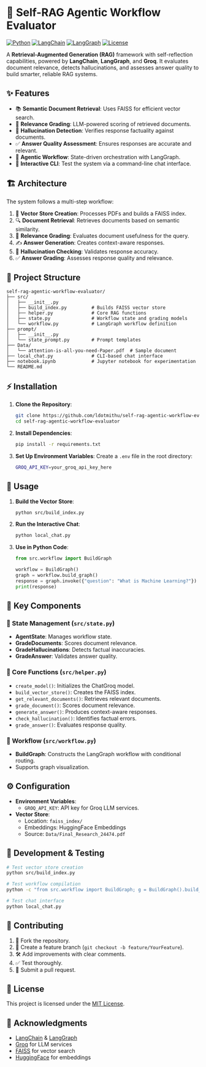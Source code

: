 # 🤖 Self-RAG Agentic Workflow Evaluator

[![Python](https://img.shields.io/badge/Python-3.9%2B-blue.svg)](https://www.python.org/)
[![LangChain](https://img.shields.io/badge/LangChain-Framework-green.svg)](https://www.langchain.com/)
[![LangGraph](https://img.shields.io/badge/LangGraph-Workflow-orange.svg)](https://www.langchain.com/langgraph)
[![License](https://img.shields.io/badge/License-MIT-purple.svg)](LICENSE)

A **Retrieval-Augmented Generation (RAG)** framework with self-reflection capabilities, powered by **LangChain**, **LangGraph**, and **Groq**. It evaluates document relevance, detects hallucinations, and assesses answer quality to build smarter, reliable RAG systems.

## ✨ Features

- 📚 **Semantic Document Retrieval**: Uses FAISS for efficient vector search.
- 🎯 **Relevance Grading**: LLM-powered scoring of retrieved documents.
- 🚨 **Hallucination Detection**: Verifies response factuality against documents.
- ✅ **Answer Quality Assessment**: Ensures responses are accurate and relevant.
- 🔄 **Agentic Workflow**: State-driven orchestration with LangGraph.
- 💬 **Interactive CLI**: Test the system via a command-line chat interface.

## 🏗️ Architecture

The system follows a multi-step workflow:

1. 📂 **Vector Store Creation**: Processes PDFs and builds a FAISS index.
2. 🔍 **Document Retrieval**: Retrieves documents based on semantic similarity.
3. 🎯 **Relevance Grading**: Evaluates document usefulness for the query.
4. ✍️ **Answer Generation**: Creates context-aware responses.
5. 🚨 **Hallucination Checking**: Validates response accuracy.
6. ✅ **Answer Grading**: Assesses response quality and relevance.

## 📂 Project Structure

```
self-rag-agentic-workflow-evaluator/
├── src/
│   ├── __init__.py
│   ├── build_index.py         # Builds FAISS vector store
│   ├── helper.py              # Core RAG functions
│   ├── state.py               # Workflow state and grading models
│   └── workflow.py            # LangGraph workflow definition
├── prompt/
│   ├── __init__.py
│   └── state_prompt.py        # Prompt templates
├── Data/
│   └── attention-is-all-you-need-Paper.pdf  # Sample document
├── local_chat.py              # CLI-based chat interface
├── notebook.ipynb             # Jupyter notebook for experimentation
└── README.md
```

## ⚡ Installation

1. **Clone the Repository**:
   ```bash
   git clone https://github.com/ldotmithu/self-rag-agentic-workflow-evaluator.git
   cd self-rag-agentic-workflow-evaluator
   ```

2. **Install Dependencies**:
   ```bash
   pip install -r requirements.txt
   ```

3. **Set Up Environment Variables**:
   Create a `.env` file in the root directory:
   ```bash
   GROQ_API_KEY=your_groq_api_key_here
   ```

## 🚀 Usage

1. **Build the Vector Store**:
   ```bash
   python src/build_index.py
   ```

2. **Run the Interactive Chat**:
   ```bash
   python local_chat.py
   ```

3. **Use in Python Code**:
   ```python
   from src.workflow import BuildGraph

   workflow = BuildGraph()
   graph = workflow.build_graph()
   response = graph.invoke({"question": "What is Machine Learning?"})
   print(response)
   ```

## 🧩 Key Components

### 📌 State Management (`src/state.py`)
- **AgentState**: Manages workflow state.
- **GradeDocuments**: Scores document relevance.
- **GradeHallucinations**: Detects factual inaccuracies.
- **GradeAnswer**: Validates answer quality.

### 📌 Core Functions (`src/helper.py`)
- `create_model()`: Initializes the ChatGroq model.
- `build_vector_store()`: Creates the FAISS index.
- `get_relevant_documents()`: Retrieves relevant documents.
- `grade_document()`: Scores document relevance.
- `generate_answer()`: Produces context-aware responses.
- `check_hallucination()`: Identifies factual errors.
- `grade_answer()`: Evaluates response quality.

### 📌 Workflow (`src/workflow.py`)
- **BuildGraph**: Constructs the LangGraph workflow with conditional routing.
- Supports graph visualization.

## ⚙️ Configuration

- **Environment Variables**:
  - `GROQ_API_KEY`: API key for Groq LLM services.
- **Vector Store**:
  - Location: `faiss_index/`
  - Embeddings: HuggingFace Embeddings
  - Source: `Data/Final_Research_24474.pdf`

## 🧪 Development & Testing

```bash
# Test vector store creation
python src/build_index.py

# Test workflow compilation
python -c "from src.workflow import BuildGraph; g = BuildGraph().build_graph(); print('✅ Graph compiled')"

# Test chat interface
python local_chat.py
```

## 🤝 Contributing

1. 🍴 Fork the repository.
2. 🌱 Create a feature branch (`git checkout -b feature/YourFeature`).
3. 🛠️ Add improvements with clear comments.
4. ✅ Test thoroughly.
5. 🔄 Submit a pull request.

## 📜 License

This project is licensed under the [MIT License](LICENSE).

## 🙏 Acknowledgments

- [LangChain](https://www.langchain.com/) & [LangGraph](https://www.langchain.com/langgraph)
- [Groq](https://groq.com/) for LLM services
- [FAISS](https://github.com/facebookresearch/faiss) for vector search
- [HuggingFace](https://huggingface.co/) for embeddings